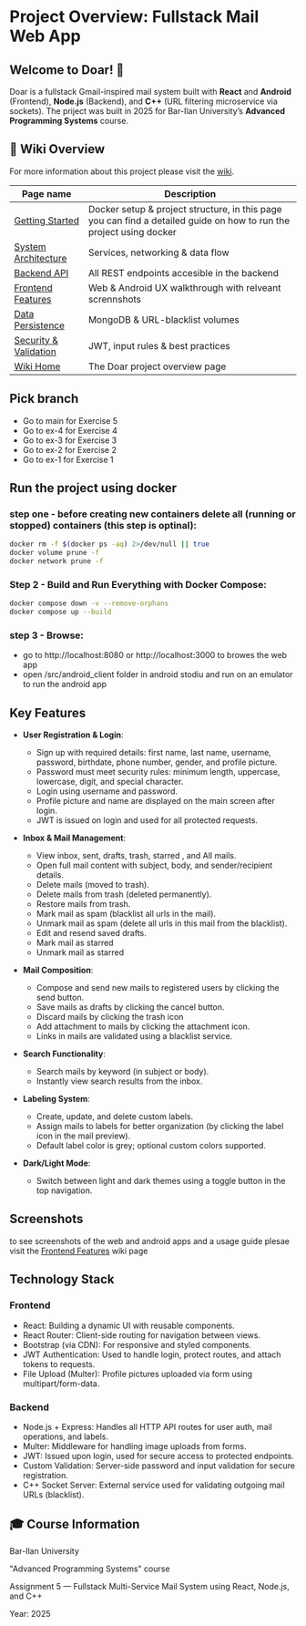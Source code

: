 # **Project Overview: Fullstack Mail Web App**

## **Welcome to Doar! 📩**
Doar is a fullstack Gmail-inspired mail system built with **React**  and **Android** (Frontend), **Node.js** (Backend), and **C++** (URL filtering microservice via sockets).
The priject was built in 2025 for Bar-Ilan University’s **Advanced Programming Systems** course.

## 📖 Wiki Overview

For more information about this project please visit the [wiki](https://github.com/meshybb/Create-our-Gmail/Wiki).

| Page name                                      | Description                            |
| ---------------------------------------------- | -------------------------------------- |
| [Getting Started](Getting-Started)             | Docker setup & project structure, in this page you can find a detailed guide on how to run the project using docker |
| [System Architecture](System-Architecture)     | Services, networking & data flow       |
| [Backend API](Backend-API)                     | All REST endpoints accesible in the backend|
| [Frontend Features](Frontend-Features)         | Web & Android UX walkthrough with relveant scrennshots |
| [Data Persistence](Data-Persistence)           | MongoDB & URL-blacklist volumes        |
| [Security & Validation](Security-&-Validation) | JWT, input rules & best practices      |
| [Wiki Home](Home)                              | The Doar project overview page                  |


## Pick branch
- Go to main for Exercise 5
- Go to ex-4 for Exercise 4
- Go to ex-3 for Exercise 3
- Go to ex-2 for Exercise 2
- Go to ex-1 for Exercise 1

## Run the project using docker

### step one - before creating new containers delete all (running or stopped) containers (this step is optinal):

``` bash
docker rm -f $(docker ps -aq) 2>/dev/null || true
docker volume prune -f
docker network prune -f
```

### Step 2 - Build and Run Everything with Docker Compose:

```bash
docker compose down -v --remove-orphans
docker compose up --build
```
### step 3 - Browse:
- go to http://localhost:8080 or http://localhost:3000 to browes the web app 
- open /src/android_client folder in android stodiu and run on an emulator to run the android app


## Key Features 

- **User Registration & Login**:
  - Sign up with required details: first name, last name, username, password, birthdate, phone number, gender, and profile picture.
  - Password must meet security rules: minimum length, uppercase, lowercase, digit, and special character.
  - Login using username and password.
  - Profile picture and name are displayed on the main screen after login.
  - JWT is issued on login and used for all protected requests.

- **Inbox & Mail Management**:
  - View inbox, sent, drafts, trash, starred , and All mails.
  - Open full mail content with subject, body, and sender/recipient details.
  - Delete mails (moved to trash).
  - Delete mails from trash (deleted permanently).
  - Restore mails from trash.
  - Mark mail as spam (blacklist all urls in the mail).
  - Unmark mail as spam (delete all urls in this mail from the blacklist).
  - Edit and resend saved drafts.
  - Mark mail as starred
  - Unmark mail as starred

- **Mail Composition**:
  - Compose and send new mails to registered users by clicking the send button. 
  - Save mails as drafts by clicking the cancel button.
  - Discard mails by clicking the trash icon
  - Add attachment to mails by clicking the attachment icon.
  - Links in mails are validated using a blacklist service.

- **Search Functionality**:
  - Search mails by keyword (in subject or body).
  - Instantly view search results from the inbox.

- **Labeling System**:
  - Create, update, and delete custom labels.
  - Assign mails to labels for better organization (by clicking the label icon in the mail preview).
  - Default label color is grey; optional custom colors supported.

- **Dark/Light Mode**:
  - Switch between light and dark themes using a toggle button in the top navigation.
 
  
## Screenshots
to see screenshots of the web and android apps and a usage guide plesae visit the [Frontend Features](Frontend-Features) wiki page

## Technology Stack

### Frontend
- React: Building a dynamic UI with reusable components.
- React Router: Client-side routing for navigation between views.
- Bootstrap (via CDN): For responsive and styled components.
- JWT Authentication: Used to handle login, protect routes, and attach tokens to requests.
- File Upload (Multer): Profile pictures uploaded via form using multipart/form-data.

### Backend
- Node.js + Express: Handles all HTTP API routes for user auth, mail operations, and labels.
- Multer: Middleware for handling image uploads from forms.
- JWT: Issued upon login, used for secure access to protected endpoints.
- Custom Validation: Server-side password and input validation for secure registration.
- C++ Socket Server: External service used for validating outgoing mail URLs (blacklist).
  
##  🎓 Course Information

 Bar-Ilan University
 
 "Advanced Programming Systems" course
 
Assignment 5 — Fullstack Multi-Service Mail System using React, Node.js, and C++

Year: 2025

